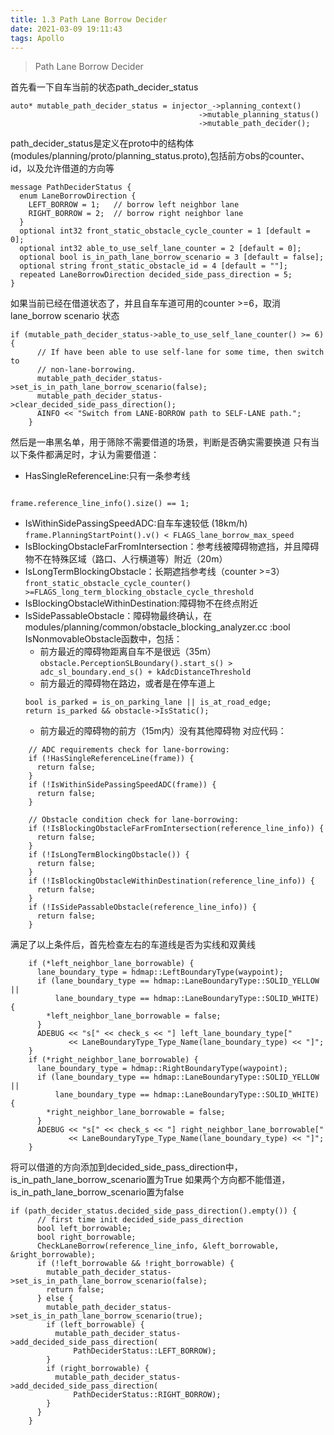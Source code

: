 ```yaml
---
title: 1.3 Path Lane Borrow Decider
date: 2021-03-09 19:11:43
tags: Apollo
---
```


> Path Lane Borrow Decider

<!-- more -->



首先看一下自车当前的状态path_decider_status

```
auto* mutable_path_decider_status = injector_->planning_context()
                                          ->mutable_planning_status()
                                          ->mutable_path_decider();
```
path_decider_status是定义在proto中的结构体(modules/planning/proto/planning_status.proto),包括前方obs的counter、id，以及允许借道的方向等
```
message PathDeciderStatus {
  enum LaneBorrowDirection {
    LEFT_BORROW = 1;   // borrow left neighbor lane
    RIGHT_BORROW = 2;  // borrow right neighbor lane
  }
  optional int32 front_static_obstacle_cycle_counter = 1 [default = 0];
  optional int32 able_to_use_self_lane_counter = 2 [default = 0];
  optional bool is_in_path_lane_borrow_scenario = 3 [default = false];
  optional string front_static_obstacle_id = 4 [default = ""];
  repeated LaneBorrowDirection decided_side_pass_direction = 5;
}
```
如果当前已经在借道状态了，并且自车车道可用的counter >=6，取消lane_borrow scenario 状态
```
if (mutable_path_decider_status->able_to_use_self_lane_counter() >= 6) {
      // If have been able to use self-lane for some time, then switch to
      // non-lane-borrowing.
      mutable_path_decider_status->set_is_in_path_lane_borrow_scenario(false);
      mutable_path_decider_status->clear_decided_side_pass_direction();
      AINFO << "Switch from LANE-BORROW path to SELF-LANE path.";
    }
```
然后是一串黑名单，用于筛除不需要借道的场景，判断是否确实需要换道
只有当以下条件都满足时，才认为需要借道：
- HasSingleReferenceLine:只有一条参考线


```

```
`frame.reference_line_info().size() == 1;`
- IsWithinSidePassingSpeedADC:自车车速较低 (18km/h)
`frame.PlanningStartPoint().v() < FLAGS_lane_borrow_max_speed`
- IsBlockingObstacleFarFromIntersection：参考线被障碍物遮挡，并且障碍物不在特殊区域（路口、人行横道等）附近（20m）
- IsLongTermBlockingObstacle：长期遮挡参考线（counter >=3）
`front_static_obstacle_cycle_counter() >=FLAGS_long_term_blocking_obstacle_cycle_threshold`
- IsBlockingObstacleWithinDestination:障碍物不在终点附近
- IsSidePassableObstacle：障碍物最终确认，在modules/planning/common/obstacle_blocking_analyzer.cc :bool IsNonmovableObstacle函数中，包括：
    - 前方最近的障碍物距离自车不是很远（35m）
    `obstacle.PerceptionSLBoundary().start_s() > adc_sl_boundary.end_s() + kAdcDistanceThreshold`
    - 前方最近的障碍物在路边，或者是在停车道上
    ```
    bool is_parked = is_on_parking_lane || is_at_road_edge;
    return is_parked && obstacle->IsStatic();
    ```
    - 前方最近的障碍物的前方（15m内）没有其他障碍物
对应代码：
```
    // ADC requirements check for lane-borrowing:
    if (!HasSingleReferenceLine(frame)) {
      return false;
    }
    if (!IsWithinSidePassingSpeedADC(frame)) {
      return false;
    }

    // Obstacle condition check for lane-borrowing:
    if (!IsBlockingObstacleFarFromIntersection(reference_line_info)) {
      return false;
    }
    if (!IsLongTermBlockingObstacle()) {
      return false;
    }
    if (!IsBlockingObstacleWithinDestination(reference_line_info)) {
      return false;
    }
    if (!IsSidePassableObstacle(reference_line_info)) {
      return false;
    }
```

满足了以上条件后，首先检查左右的车道线是否为实线和双黄线
```
    if (*left_neighbor_lane_borrowable) {
      lane_boundary_type = hdmap::LeftBoundaryType(waypoint);
      if (lane_boundary_type == hdmap::LaneBoundaryType::SOLID_YELLOW ||
          lane_boundary_type == hdmap::LaneBoundaryType::SOLID_WHITE) {
        *left_neighbor_lane_borrowable = false;
      }
      ADEBUG << "s[" << check_s << "] left_lane_boundary_type["
             << LaneBoundaryType_Type_Name(lane_boundary_type) << "]";
    }
    if (*right_neighbor_lane_borrowable) {
      lane_boundary_type = hdmap::RightBoundaryType(waypoint);
      if (lane_boundary_type == hdmap::LaneBoundaryType::SOLID_YELLOW ||
          lane_boundary_type == hdmap::LaneBoundaryType::SOLID_WHITE) {
        *right_neighbor_lane_borrowable = false;
      }
      ADEBUG << "s[" << check_s << "] right_neighbor_lane_borrowable["
             << LaneBoundaryType_Type_Name(lane_boundary_type) << "]";
    }
```
将可以借道的方向添加到decided_side_pass_direction中，is_in_path_lane_borrow_scenario置为True
如果两个方向都不能借道，is_in_path_lane_borrow_scenario置为false
```
if (path_decider_status.decided_side_pass_direction().empty()) {
      // first time init decided_side_pass_direction
      bool left_borrowable;
      bool right_borrowable;
      CheckLaneBorrow(reference_line_info, &left_borrowable, &right_borrowable);
      if (!left_borrowable && !right_borrowable) {
        mutable_path_decider_status->set_is_in_path_lane_borrow_scenario(false);
        return false;
      } else {
        mutable_path_decider_status->set_is_in_path_lane_borrow_scenario(true);
        if (left_borrowable) {
          mutable_path_decider_status->add_decided_side_pass_direction(
              PathDeciderStatus::LEFT_BORROW);
        }
        if (right_borrowable) {
          mutable_path_decider_status->add_decided_side_pass_direction(
              PathDeciderStatus::RIGHT_BORROW);
        }
      }
    }
```